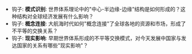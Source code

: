 - 钩子: **模式识别**: 世界体系理论中的"中心-半边缘-边缘"结构是如何形成的？这种结构对全球经济发展有什么影响？
- 钩子: **概念连接**: 大航海时代如何"概念连接"了全球各地的资源和市场，形成了不平等的交换关系？
- 钩子: **现实影响**: 早期世界体系形成的不平等交换模式，对今天发展中国家与发达国家的关系有哪些"现实影响"？